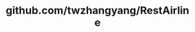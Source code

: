 ---
layout: post
title: github.com/twzhangyang/RestAirline
categories: link
tags: [انگلیسی, گیت‌هاب, برنامه‌نویسی]
---